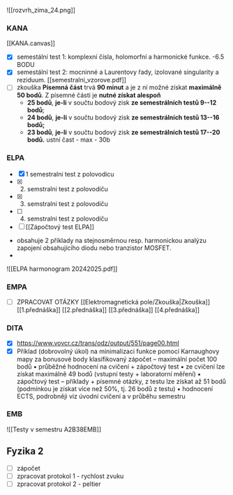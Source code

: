 ![[rozvrh_zima_24.png]]
### KANA
[[KANA.canvas]]
- [x] semestální test 1: komplexní čísla, holomorfní a harmonické funkce. 
	-6.5 BODU
- [x] semestální test 2: mocninné a Laurentovy řady, izolované singularity a reziduum.
		[[semestralni_vzorove.pdf]]
- [ ] zkouška
**Písemná část** trvá **90 minut** a je z ní možné získat **maximálně 50 bodů**. Z písemné části je **nutné získat alespoň**
    - **25 bodů**, **je-li** v součtu bodový zisk **ze semestrálních testů 9--12 bodů**;
    - **24 bodů**, **je-li** v součtu bodový zisk **ze semestrálních testů 13--16 bodů;**
    - **23 bodů**, **je-li** v součtu bodový zisk **ze semestrálních testů 17--20 bodů.**
ustní čast - max - 30b 
### ELPA
- [x] 1 semestralni test z polovodicu
- [x] 2. semstralni test z polovodiču
- [x]  3. semstralni test z polovodiču
- [ ]  4. semstralni test z polovodiču
- [ ] [[Zápočtový test ELPA]]
- obsahuje 2 příklady na stejnosměrnou resp. harmonickou analýzu zapojení obsahujícího diodu nebo tranzistor MOSFET.
- 
![[ELPA harmonogram 20242025.pdf]]
### EMPA
- [ ] ZPRACOVAT OTÁZKY
[[Elektromagnetická pole/Zkouška|Zkouška]]
[[1.přednáška]]
[[2.přednáška]]
[[3.přednáška]]
[[4.přednáška]]
### DITA
- [x] https://www.vovcr.cz/trans/odz/output/551/page00.html 
- [x] Příklad (dobrovolný úkol) na minimalizaci funkce pomocí Karnaughovy mapy za bonusové body
klasifikovaný zápočet – maximální počet 100 bodů
▪ průběžné hodnocení na cvičení + zápočtový test 
▪ ze cvičení lze získat maximálně 49 bodů (vstupní testy + laboratorní měření) 
▪ zápočtový test – příklady + písemné otázky, z testu lze získat až 51 bodů (podmínkou je získat více než 50%, tj. 26 bodů z testu)
▪ hodnocení ECTS, podrobněji viz úvodní cvičení a v průběhu semestru
### EMB
![[Testy v semestru A2B38EMB]]

## Fyzika 2
- [ ] zápočet
- [ ] zpracovat protokol 1 - rychlost zvuku
- [ ] zpracovat protokol 2 - peltier